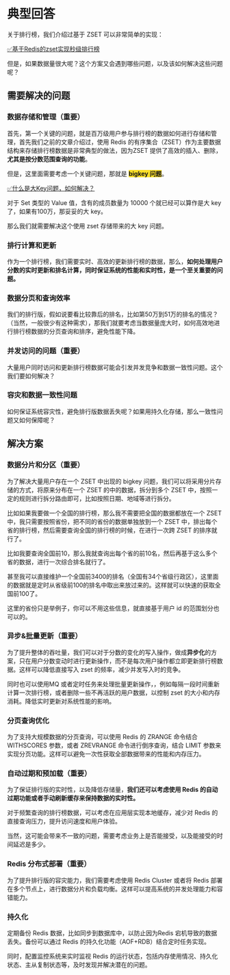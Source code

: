 # 典型回答


关于排行榜，我们介绍过基于 ZSET 可以非常简单的实现：



[✅基于Redis的zset实现秒级排行榜](https://www.yuque.com/hollis666/qyhor6/krlg7kes395enbdv)



但是，如果数据量很大呢？这个方案又会遇到哪些问题，以及该如何解决这些问题呢？



## 需要解决的问题
### 数据存储和管理（重要）


首先，第一个关键的问题，就是百万级用户参与排行榜的数据如何进行存储和管理，首先我们之前的文章介绍过，使用 Redis 的有序集合（ZSET）作为主要数据结构来存储排行榜数据是非常典型的做法，因为ZSET 提供了高效的插入、删除，**尤其是按分数范围查询的功能**。



但是，这里面需要考虑一个关键问题，那就是 **<font style="background-color:#FBDE28;">bigkey 问题</font>**。



[✅什么是大Key问题，如何解决？](https://www.yuque.com/hollis666/qyhor6/qiqc1r6r3catcev9)



对于 Set 类型的 Value 值，含有的成员数量为 10000 个就已经可以算作是大 key 了，如果有100万，那妥妥的大 key。



那么我们就需要解决这个使用 zset 存储带来的大 key 问题。



### 排行计算和更新


作为一个排行榜，我们需要实时、高效的更新排行榜的数据，那么，**如何处理用户分数的实时更新和排名计算，同时保证系统的性能和实时性，是一个至关重要的问题。**



### 数据分页和查询效率


我们的排行版，假如说要看比较靠后的排名，比如第50万到51万的排名的情况？（当然，一般很少有这种需求），那我们就要考虑当数据量庞大时，如何高效地进行排行榜数据的分页查询和排序，避免性能下降。



### 并发访问的问题（重要）


大量用户同时访问和更新排行榜数据可能会引发并发竞争和数据一致性问题。这个我们要如何解决？



### 容灾和数据一致性问题


如何保证系统容灾性，避免排行版数据丢失呢？如果用持久化存储，那么一致性问题又如何保障呢？



## 解决方案


### 数据分片和分区（重要）


为了解决大量用户存在一个 ZSET 中出现的 bigkey 问题，我们可以将采用分片存储的方式，将原来分布在一个 ZSET 的中的数据，拆分到多个 ZSET 中，按照一定的规则进行拆分路由即可，比如按照日期、地域等进行拆分。



比如如果我要做一个全国的排行榜，那么我不需要把全国的数据都放在一个 ZSET 中，我只需要按照省份，把不同的省份的数据单独放到一个 ZSET 中，排出每个省的排行榜，然后需要查询全国的排行榜的时候，在进行一次跨 ZSET 的排序就行了。



比如我要查询全国前10，那么我就查询出每个省的前10名，然后再基于这么多个省的数据，进行一次综合排名就行了。



甚至我可以直接维护一个全国前3400的排名（全国有34个省级行政区），这里面的数据就是定时从省级前100的排名中取出来放过来的。这样就可以快速的获取全国前100了。



这里的省份只是举例子，你可以不用这些信息，就直接基于用户 id 的范围划分也可以的。



### 异步&批量更新（重要）


为了提升整体的吞吐量，我们可以对于分数的变化的写入操作，做成**异步化**的方案，只在用户分数变动时进行更新操作，而不是每次用户操作都立即更新排行榜数据。这样可以降低直接写入 zset 的频率，减少并发写入时的竞争。





同时也可以使用MQ 或者定时任务来处理批量更新操作，，例如每隔一段时间重新计算一次排行榜，或者删除一些不再活跃的用户数据，以控制 zset 的大小和内存消耗。降低实时更新对系统性能的影响。



### 分页查询优化


为了支持大规模数据的分页查询，可以使用 Redis 的 ZRANGE 命令结合 WITHSCORES 参数，或者 ZREVRANGE 命令进行倒序查询，结合 LIMIT 参数来实现分页功能。这样可以避免一次性获取全部数据带来的性能和内存压力。



### **自动过期和预加载（重要）**


为了保证排行版的实时性，以及降低存储量，**我们还可以考虑使用 Redis 的自动过期功能或者手动刷新缓存来保持数据的实时性。**



对于频繁查询的排行榜数据，可以考虑在应用层实现本地缓存，减少对 Redis 的直接查询压力，提升访问速度和用户体验。



当然，这可能会带来不一致的问题，需要考虑业务上是否能接受，以及能接受的时间延迟是多少。



### Redis 分布式部署（重要）


为了提升排行版的容灾能力，我们需要考虑使用 Redis Cluster 或者将 Redis 部署在多个节点上，进行数据分片和负载均衡。这样可以提高系统的并发处理能力和容错能力。



### 持久化


定期备份 Redis 数据，比如同步到数据库中，以防止因为Redis 宕机导致的数据丢失。备份可以通过 Redis 的持久化功能（AOF+RDB）结合定时任务实现。



同时，配置监控系统来实时监视 Redis 的运行状态，包括内存使用情况、持久化状态、主从复制状态等，及时发现并解决潜在的问题。



